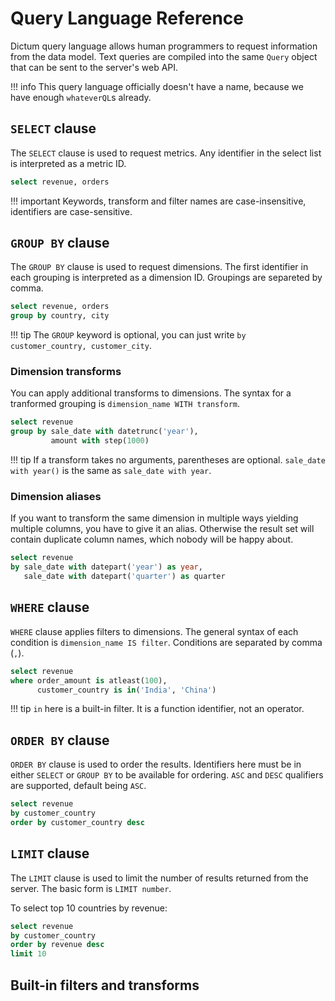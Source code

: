 # Query Language Reference

Dictum query language allows human programmers to request information from the data
model. Text queries are compiled into the same `Query` object that can be sent to the
server's web API.

!!! info
    This query language officially doesn't have a name, because we have enough
    `whateverQL`s already.


## `SELECT` clause

The `SELECT` clause is used to request metrics. Any identifier in the select list is
interpreted as a metric ID.

```sql
select revenue, orders
```

!!! important
    Keywords, transform and filter names are case-insensitive, identifiers are case-sensitive.


## `GROUP BY` clause

The `GROUP BY` clause is used to request dimensions. The first identifier in each grouping
is interpreted as a dimension ID. Groupings are separeted by comma.

```sql
select revenue, orders
group by country, city
```

!!! tip
    The `GROUP` keyword is optional, you can just write `by customer_country, customer_city`.

### Dimension transforms

You can apply additional transforms to dimensions. The syntax for a tranformed grouping
is `dimension_name WITH transform`.

```sql
select revenue
group by sale_date with datetrunc('year'),
         amount with step(1000)
```

!!! tip
    If a transform takes no arguments, parentheses are optional. `sale_date with year()`
    is the same as `sale_date with year`.

### Dimension aliases

If you want to transform the same dimension in multiple ways yielding multiple columns,
you have to give it an alias. Otherwise the result set will contain duplicate column
names, which nobody will be happy about.

```sql
select revenue
by sale_date with datepart('year') as year,
   sale_date with datepart('quarter') as quarter
```


## `WHERE` clause

`WHERE` clause applies filters to dimensions. The general syntax of each condition
is `dimension_name IS filter`. Conditions are separated by comma (`,`).

```sql
select revenue
where order_amount is atleast(100),
      customer_country is in('India', 'China')
```

!!! tip
    `in` here is a built-in filter. It is a function identifier, not an operator.


## `ORDER BY` clause

`ORDER BY` clause is used to order the results. Identifiers here must be in either
`SELECT` or `GROUP BY` to be available for ordering. `ASC` and `DESC` qualifiers are
supported, default being `ASC`.

```sql
select revenue
by customer_country
order by customer_country desc
```

## `LIMIT` clause

The `LIMIT` clause is used to limit the number of results returned from the server.
The basic form is `LIMIT number`.

To select top 10 countries by revenue:

```sql
select revenue
by customer_country
order by revenue desc
limit 10
```


## Built-in filters and transforms
